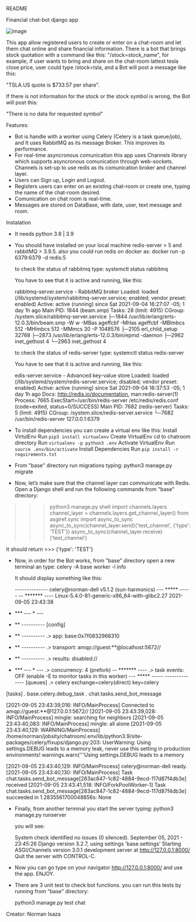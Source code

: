 README

Financial chat-bot django app

![image](https://user-images.githubusercontent.com/28491749/132144993-4e8304a9-95dd-4fb6-a92a-6ce5775576f3.png)



This app allow registered users to create or enter on a chat-room
and let them chat online and share financial information.
There is a bot that brings stock quotation with a command like this:
"/stock=stock_name", for example, if user wants to bring and share on
the chat-room lattest tesla close price, user could type /stock=tsla,
and a Bot will post a message like this:

"TSLA.US quote is $733.57 per share".

If there is not information for the stock or the stock symbol is wrong,
the Bot will post this:

"There is no data for requested symbol"

Features:

- Bot is handle with a worker using Celery (Celery is a task queue/job),
  and It uses RabbitMQ as its message Broker. This improves its performance.
- For real-time asyncronous comunication this app uses Channels library 
  which supports asyncronous comunication through web-sockets. Channels
  is set-up to use redis as its comunication broker and channel layer.
- Users can Sign up, Login and Logout.
- Registers users can enter on an existing chat-room or create one, typing
  the name of the chat-room desired.
- Comunication on chat room is real-time.
- Messages are stored on DataBase, with date, user, text message and room.


Instalation

- It needs python 3.8 | 3.9
- You should have installed on your local machine redis-server > 5 and
  rabbitMQ > 3.9.5.
  also you could run redis on docker as: docker run -p 6379:6379 -d redis:5

  to check the status of rabbitmq type: systemctl status rabbitmq

  You have to see that it is active and running, like this:

  rabbitmq-server.service - RabbitMQ broker
   Loaded: loaded (/lib/systemd/system/rabbitmq-server.service; enabled; vendor preset: enabled)
   Active: active (running) since Sat 2021-09-04 16:27:07 -05; 1 day 1h ago
 Main PID: 1844 (beam.smp)
    Tasks: 28 (limit: 4915)
   CGroup: /system.slice/rabbitmq-server.service
           ├─1844 /usr/lib/erlang/erts-12.0.3/bin/beam.smp -W w -MBas ageffcbf -MHas ageffcbf -MBlmbcs 512 -MHlmbcs 512 -MMmcs 30 -P 1048576 
           ├─2105 erl_child_setup 32768
           ├─2873 /usr/lib/erlang/erts-12.0.3/bin/epmd -daemon
           ├─2962 inet_gethost 4
           └─2963 inet_gethost 4

  to check the status of redis-server type: systemctl status redis-server

  You have to see that it is active and running, like this:

  edis-server.service - Advanced key-value store
   Loaded: loaded (/lib/systemd/system/redis-server.service; disabled; vendor preset: enabled)
   Active: active (running) since Sat 2021-09-04 16:37:53 -05; 1 day 1h ago
     Docs: http://redis.io/documentation,
           man:redis-server(1)
  Process: 7665 ExecStart=/usr/bin/redis-server /etc/redis/redis.conf (code=exited, status=0/SUCCESS)
 Main PID: 7682 (redis-server)
    Tasks: 5 (limit: 4915)
   CGroup: /system.slice/redis-server.service
           └─7682 /usr/bin/redis-server 127.0.0.1:6379

- To install dependencies you can create a virtual env like this:
    Install VirtulEnv
        Run `pip3 install virtualenv`
    Create VirtualEnv
        cd to chatroom directory
        Run `virtualenv -p python3 .env`
    Activate VirtualEnv
        Run `source .env/bin/activate`
    Install Dependencies
        Run `pip install -r requirements.txt`

- From "base" directory run migrations typing:
    python3 manage.py migrate

- Now, let’s make sure that the channel layer can communicate with Redis.
  Open a Django shell and run the following commands from "base" directory:

>>> python3 manage.py shell
>>> import channels.layers
>>> channel_layer = channels.layers.get_channel_layer()
>>> from asgiref.sync import async_to_sync
>>> async_to_sync(channel_layer.send)('test_channel', {'type': 'TEST'})
>>> async_to_sync(channel_layer.receive)('test_channel')

It should return >>> {'type': 'TEST'}

- Now, in order for the Bot works, from "base" directory open a new terminal an type:
  celery -A base worker -l info

  It should display something like this:

  -------------- celery@norman-dell v5.1.2 (sun-harmonics)
--- ***** ----- 
-- ******* ---- Linux-5.4.0-81-generic-x86_64-with-glibc2.27 2021-09-05 23:43:38
- *** --- * --- 
- ** ---------- [config]
- ** ---------- .> app:         base:0x7f0832968310
- ** ---------- .> transport:   amqp://guest:**@localhost:5672//
- ** ---------- .> results:     disabled://
- *** --- * --- .> concurrency: 4 (prefork)
-- ******* ---- .> task events: OFF (enable -E to monitor tasks in this worker)
--- ***** ----- 
 -------------- [queues]
                .> celery           exchange=celery(direct) key=celery
                

[tasks]
  . base.celery.debug_task
  . chat.tasks.send_bot_message

[2021-09-05 23:43:39,016: INFO/MainProcess] Connected to amqp://guest:**@127.0.0.1:5672//
[2021-09-05 23:43:39,028: INFO/MainProcess] mingle: searching for neighbors
[2021-09-05 23:43:40,083: INFO/MainProcess] mingle: all alone
[2021-09-05 23:43:40,129: WARNING/MainProcess] /home/norman/jobsity/chatroom/.env/lib/python3.9/site-packages/celery/fixups/django.py:203: UserWarning: Using settings.DEBUG leads to a memory
            leak, never use this setting in production environments!
  warnings.warn('''Using settings.DEBUG leads to a memory

[2021-09-05 23:43:40,129: INFO/MainProcess] celery@norman-dell ready.
[2021-09-05 23:43:40,130: INFO/MainProcess] Task chat.tasks.send_bot_message[283ac847-1c82-4884-9ecd-117d87f4db3e] received
[2021-09-05 23:43:41,518: INFO/ForkPoolWorker-1] Task chat.tasks.send_bot_message[283ac847-1c82-4884-9ecd-117d87f4db3e] succeeded in 1.2835561700048856s: None

- Finally, from another terminal you start the server typing:
  python3 manage.py runserver

  you will see:

    System check identified no issues (0 silenced).
    September 05, 2021 - 23:45:26
    Django version 3.2.7, using settings 'base.settings'
    Starting ASGI/Channels version 3.0.1 development server at http://127.0.0.1:8000/
    Quit the server with CONTROL-C.

- Now you can go type on your navigator http://127.0.0.1:8000/ and use the app. ENJOY.

- There are 3 unit test to check bot functions. you can run this tests by running from
  "base" directory:

    python3 manage.py test chat


Creator: Norman Isaza
